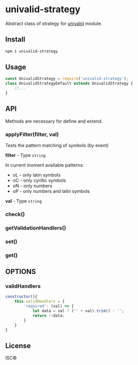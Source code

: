 # univalid-strategy

Abstract class of strategy for [univalid](https://github.com/StetsD/univalid) module.


## Install

```sh
npm i univalid-strategy
```


## Usage

```js
const UnivalidStrategy = require('univalid-strategy');
class UnivalidStrategyDefault extends UnivalidStrategy {
    //...
}
```


## API

Methods are necessary for define and extend.

### applyFilter(filter, val)

Tests the pattern matching of symbols (by event)

**filter** - Type `string`

In current moment available patterns:
* oL - only latin symbols
* oC - only cyrillic symbols
* oN - only numbers
* oP - only numbers and latin symbols

**val** - Type `string`


### check()

### getValidationHandlers()

### set()

### get()

## OPTIONS

### validHandlers

```js
constructor(){
    this.validHandlers = {
        'required': (val) => {
            let data = val ? ('' + val).trim() : '';
            return !!data;
        }
    }
}
```
## License

ISC©
